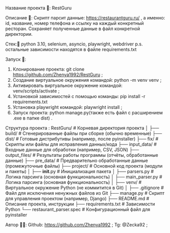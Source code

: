 Название проекта 📌:
RestGuru

Описание 📰:
Скрипт парсит данные: https://restaurantguru.ru/ , а именно: id, название, номер телефона и ссылку на каждый конкретный 
ресторан. Сохраняет полученные данные в файл конкретной директории.

Стек:🐍 
python 3.10, selenium, asyncio, playwright, webdriver
p.s. остальные зависимости находятся в файле requirements.txt

Запуск 🚀:
1. Клонирование проекта: git clone https://github.com/Zhenya1992/RestGuru ;
2. Создание виртуальное окружения командой: python -m venv venv ;
3. Активировать виртуальное окружение командой: venv/scripts/activate ;
4. Установкой зависимостей с помощью команды: pip install -r requirements.txt
5. Установка playwright командой: playwright install ;
6. Запуск проекта: python manage.py(также есть файл с расширением .exe в папке dist) .

Структура проекта :
RestGuru/                     # Корневая директория проекта
│
├── build/                    # Сгенерированные файлы при сборке (обычно временные)
├── dist/                     # Готовые дистрибутивы (например, после pyinstaller)
├── fix/                      # Скрипты или файлы для исправления данных/кода
├── input_data/               # Входные данные для обработки (например, CSV, JSON)
├── output_files/             # Результаты работы программы (отчёты, обработанные данные)
├── pre_data/                 # Предварительно обработанные данные (промежуточные файлы)
├── project/                  # Основной код проекта (модули и пакеты)
│   ├── __init__.py           # Инициализация пакета
│   ├── parsers.py            # Логика парсинга (основная функциональность)
│   ├── main_parser.py        # Логика парсинга (основная функциональность)
│
├── venv/                     # Виртуальное окружение Python (не коммитится в Git)
│
├── .gitignore                # Файл для исключения ненужных файлов из Git
├── manage.py                 # Скрипт для управления проектом (например, Django)
├── README.md                 # Описание проекта, инструкции
├── requirements.txt          # Зависимости Python
└── restaurant_parser.spec    # Конфигурационный файл для pyinstaller

Автор 👱‍♂️:
Github: https://github.com/Zhenya1992 ;
Tg: @Zecka92 ;